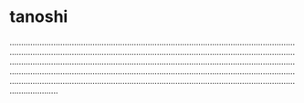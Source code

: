 # tanoshi

.................................................................................................................................................................................................................................................................................................................................................................................................................................................................................................................................................................................................................................................................